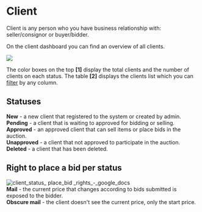 # Client

Client is any person who you have business relationship with: seller/consignor or buyer/bidder.

On the client dashboard you can find an overview of all clients.

![](https://user-images.githubusercontent.com/20393485/45418792-18a6dc80-b68e-11e8-85d4-b3a15305263d.jpg)

The color boxes on the top **\[1\]** display the total clients and the number of clients on each status. The table **\[2\]** displays the clients list which you can [filter](how-to-find-an-existing-client.md) by any column.

## Statuses

**New** - a new client that registered to the system or created by admin.  
**Pending** - a client that is waiting to approved for bidding or selling.  
**Approved** - an approved client that can sell items or place bids in the auction.  
**Unapproved** - a client that not approved to participate in the auction.  
**Deleted** - a client that has been deleted.

## Right to place a bid per status

![client\_status\_ place\_bid \_rights\_-\_google\_docs](https://user-images.githubusercontent.com/20393485/46657024-0601c380-cbb8-11e8-881a-ed12de628706.jpg)  
**Mail** - the current price that changes according to bids submitted is exposed to the bidder.  
**Obscure mail** - the client doesn't see the current price, only the start price.

